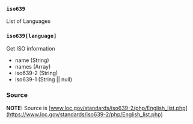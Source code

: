 ### `iso639`
List of Languages

### `iso639[language]`
Get ISO information

- name (String)
- names (Array)
- iso639-2 (String)
- iso639-1 (String || null)

### Source
**NOTE:** Source is [www.loc.gov/standards/iso639-2/php/English_list.php](https://www.loc.gov/standards/iso639-2/php/English_list.php)
